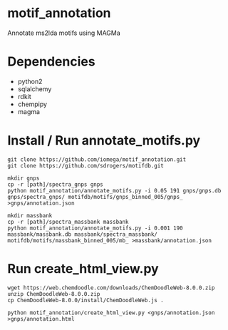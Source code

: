 # motif_annotation
Annotate ms2lda motifs using MAGMa

# Dependencies
- python2
- sqlalchemy
- rdkit
- chempipy
- magma

# Install / Run annotate_motifs.py
```
git clone https://github.com/iomega/motif_annotation.git
git clone https://github.com/sdrogers/motifdb.git

mkdir gnps
cp -r [path]/spectra_gnps gnps
python motif_annotation/annotate_motifs.py -i 0.05 191 gnps/gnps.db gnps/spectra_gnps/ motifdb/motifs/gnps_binned_005/gnps_ >gnps/annotation.json

mkdir massbank
cp -r [path]/spectra_massbank massbank
python motif_annotation/annotate_motifs.py -i 0.001 190 massbank/massbank.db massbank/spectra_massbank/ motifdb/motifs/massbank_binned_005/mb_ >massbank/annotation.json
```
# Run create_html_view.py
```
wget https://web.chemdoodle.com/downloads/ChemDoodleWeb-8.0.0.zip
unzip ChemDoodleWeb-8.0.0.zip
cp ChemDoodleWeb-8.0.0/install/ChemDoodleWeb.js .

python motif_annotation/create_html_view.py <gnps/annotation.json >gnps/annotation.html
```
